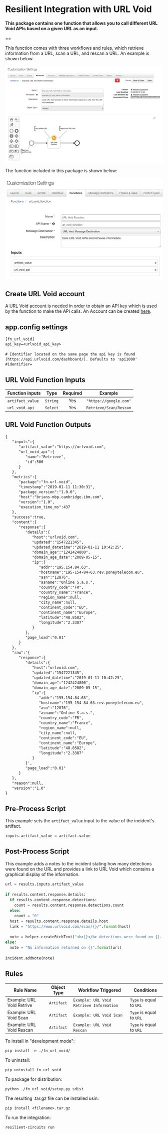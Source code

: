 # Resilient Integration with URL Void
**This package contains one function that allows you to call different URL Void APIs based on a given URL as an input.**

==

This function comes with three workflows and rules, which retrieve information from a URL, scan a URL, and rescan a URL. An example is shown below.


![screenshot](./screenshots/URL_void_retrieve_workflow.png)

The function included in this package is shown below:

![screenshot](./screenshots/URL_void_function.png)

## Create URL Void account
A URL Void account is needed in order to obtain an API key which is used by the function to make the API calls. An Account can be created [here](https://api.urlvoid.com/).

## app.config settings
```
[fn_url_void]
api_key=<urlvoid_api_key>

# Identifier located on the same page the api key is found (https://api.urlvoid.com/dashboard/). Defaults to 'api1000'
#identifier=
```

## URL Void Function Inputs
| Function inputs | Type | Required | Example |
| ------------- | :--: | :-------:| ------- |
| `artifact_value` | `String` | Yes | `"https://google.com"` |
| `url_void_api` | `Select` | Yes | `Retrieve/Scan/Rescan` |


## URL Void Function Outputs
```
{  
   "inputs":{  
      "artifact_value":"https://urlvoid.com",
      "url_void_api":{  
         "name":"Retrieve",
         "id":500
      }
   },
   "metrics":{  
      "package":"fn-url-void",
      "timestamp":"2019-01-11 11:30:31",
      "package_version":"1.0.0",
      "host":"brians-mbp.cambridge.ibm.com",
      "version":"1.0",
      "execution_time_ms":437
   },
   "success":true,
   "content":{  
      "response":{  
         "details":{  
            "host":"urlvoid.com",
            "updated":"1547221345",
            "updated_datetime":"2019-01-11 10:42:25",
            "domain_age":"1242424800",
            "domain_age_date":"2009-05-15",
            "ip":{  
               "addr":"195.154.84.63",
               "hostname":"195-154-84-63.rev.poneytelecom.eu",
               "asn":"12876",
               "asname":"Online S.a.s.",
               "country_code":"FR",
               "country_name":"France",
               "region_name":null,
               "city_name":null,
               "continent_code":"EU",
               "continent_name":"Europe",
               "latitude":"48.8582",
               "longitude":"2.3387"
            }
         },
         "page_load":"0.01"
      }
   },
   "raw":'{  
      "response":{  
         "details":{  
            "host":"urlvoid.com",
            "updated":"1547221345",
            "updated_datetime":"2019-01-11 10:42:25",
            "domain_age":"1242424800",
            "domain_age_date":"2009-05-15",
            "ip":{  
               "addr":"195.154.84.63",
               "hostname":"195-154-84-63.rev.poneytelecom.eu",
               "asn":"12876",
               "asname":"Online S.a.s.",
               "country_code":"FR",
               "country_name":"France",
               "region_name":null,
               "city_name":null,
               "continent_code":"EU",
               "continent_name":"Europe",
               "latitude":"48.8582",
               "longitude":"2.3387"
            }
         }',
         "page_load":"0.01"
      }
   },
   "reason":null,
   "version":"1.0"
}

```


## Pre-Process Script
This example sets the `artifact_value` input to the value of the incident's artifact.

```python
inputs.artifact_value = artifact.value
```

## Post-Process Script
This example adds a notes to the incident stating how many detections were found on the URL and provides a link to URL Void which contains a graphical display of the information.

```python
url = results.inputs.artifact_value

if results.content.response.details:
  if results.content.response.detections:
    count = results.content.response.detections.count
  else:
    count = "0"
  host = results.content.response.details.host
  link = "https://www.urlvoid.com/scan/{}/".format(host)

  note = helper.createRichText("<b>{}</b> detections were found on {}. <a href=\"{}\">Link to URL Void</a>".format(count, url, link))
else:
  note = "No information returned on {}".format(url)

incident.addNote(note)
```

## Rules
| Rule Name | Object Type | Workflow Triggered | Conditions |
| --------- | :---------: | ------------------ | ---------- |
| Example: URL Void Retrive | `Artifact` | `Example: URL Void Retrieve Information` | `Type` is equal to `URL`|
| Example: URL Void Scan | `Artifact` | `Example: URL Void Scan` | `Type` is equal to `URL`|
| Example: URL Void Rescan | `Artifact` | `Example: URL Void Rescan` | `Type` is equal to `URL`|


To install in "development mode":

    pip install -e ./fn_url_void/


To uninstall:

    pip uninstall fn_url_void


To package for distribution:

    python ./fn_url_void/setup.py sdist

The resulting .tar.gz file can be installed usin:

    pip install <filename>.tar.gz

To run the integration:

	resilient-circuits run
